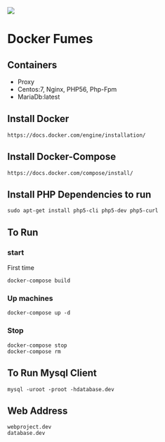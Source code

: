 [![](https://images.microbadger.com/badges/image/lcfumes/docker-centos7-php56-mariadb.svg)](https://microbadger.com/images/lcfumes/docker-centos7-php56-mariadb "Get your own image badge on microbadger.com")

# Docker Fumes #

## Containers ##
* Proxy
* Centos:7, Nginx, PHP56, Php-Fpm
* MariaDb:latest


## Install Docker ##

```
https://docs.docker.com/engine/installation/
```

## Install Docker-Compose ##

```
https://docs.docker.com/compose/install/
```

## Install PHP Dependencies to run ##

```
sudo apt-get install php5-cli php5-dev php5-curl
```

## To Run ##

### start ###

First time

```
docker-compose build
```

### Up machines ###
```
docker-compose up -d
```

### Stop ###
```
docker-compose stop
docker-compose rm
```
## To Run Mysql Client ##

```
mysql -uroot -proot -hdatabase.dev
```

## Web Address ##

```
webproject.dev
database.dev
```
